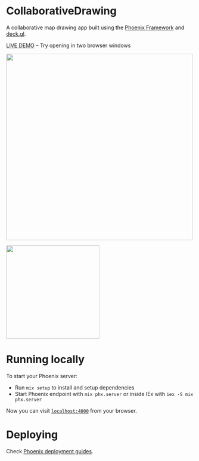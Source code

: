 # CollaborativeDrawing

A collaborative map drawing app built using the [Phoenix Framework](https://phoenixframework.org/) and [deck.gl](http://deck.gl).

[LIVE DEMO](https://collaborative-drawing.fly.dev) – Try opening in two browser windows

<img src=https://github.com/ilyabo/collaborative_drawing/assets/351828/16368053-1aa9-469d-a7c7-0f4836997aaa width=500>


[<img width=250 src=https://github.com/ilyabo/collaborative_drawing/assets/351828/222103b5-18c6-4a1c-938f-e7d94d2994aa>](https://collaborative-drawing.fly.dev)


# Running locally

To start your Phoenix server:

- Run `mix setup` to install and setup dependencies
- Start Phoenix endpoint with `mix phx.server` or inside IEx with `iex -S mix phx.server`

Now you can visit [`localhost:4000`](http://localhost:4000) from your browser.


# Deploying

Check [Phoenix deployment guides](https://hexdocs.pm/phoenix/deployment.html).
